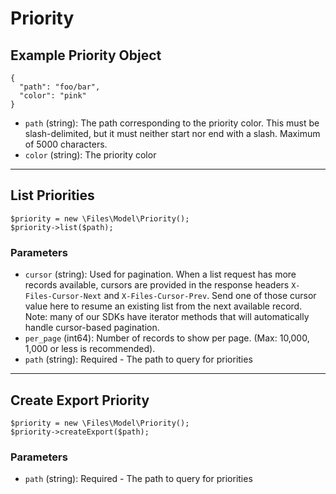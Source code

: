 # Priority

## Example Priority Object

```
{
  "path": "foo/bar",
  "color": "pink"
}
```

* `path` (string): The path corresponding to the priority color. This must be slash-delimited, but it must neither start nor end with a slash. Maximum of 5000 characters.
* `color` (string): The priority color

---

## List Priorities

```
$priority = new \Files\Model\Priority();
$priority->list($path);
```


### Parameters

* `cursor` (string): Used for pagination.  When a list request has more records available, cursors are provided in the response headers `X-Files-Cursor-Next` and `X-Files-Cursor-Prev`.  Send one of those cursor value here to resume an existing list from the next available record.  Note: many of our SDKs have iterator methods that will automatically handle cursor-based pagination.
* `per_page` (int64): Number of records to show per page.  (Max: 10,000, 1,000 or less is recommended).
* `path` (string): Required - The path to query for priorities

---

## Create Export Priority

```
$priority = new \Files\Model\Priority();
$priority->createExport($path);
```


### Parameters

* `path` (string): Required - The path to query for priorities
